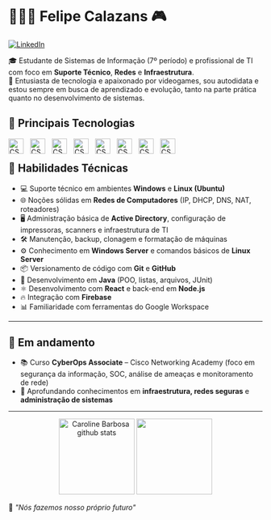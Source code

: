 # 🧑🏻‍💻 Felipe Calazans 🎮

[![LinkedIn](https://img.shields.io/badge/LinkedIn-Felipe%20Calazans-0A66C2?style=flat&logo=linkedin&logoColor=white)](https://www.linkedin.com/in/calazansfelipe/)

🎓 Estudante de Sistemas de Informação (7º período) e profissional de TI com foco em **Suporte Técnico**, **Redes** e **Infraestrutura**.  
👾 Entusiasta de tecnologia e apaixonado por videogames, sou autodidata e estou sempre em busca de aprendizado e evolução, tanto na parte prática quanto no desenvolvimento de sistemas.

## 🤖 Principais Tecnologias

<img
    align="left"
    alt="CSS"
    title="ubuntu"
    width="30px"
    style="padding-right: 10px;"
    src="https://cdn.jsdelivr.net/gh/devicons/devicon@latest/icons/ubuntu/ubuntu-original.svg" />

<img 
    align="left"
    alt="CSS"
    title="github"
    width="30px"
    style="padding-right: 10px;"
    src="https://cdn.jsdelivr.net/gh/devicons/devicon@latest/icons/github/github-original.svg" />

<img 
    align="left"
    alt="CSS"
    title="git"
    width="30px"
    style="padding-right: 10px;"
    src="https://cdn.jsdelivr.net/gh/devicons/devicon@latest/icons/git/git-original.svg" /> 

<img 
    align="left"
    alt="CSS"
    title="vscode"
    width="30px"
    style="padding-right: 10px;"
    src="https://cdn.jsdelivr.net/gh/devicons/devicon@latest/icons/vscode/vscode-original.svg"/>          

<img 
    align="left"
    alt="CSS"
    title="java"
    width="30px"
    style="padding-right: 10px;"
    src="https://cdn.jsdelivr.net/gh/devicons/devicon@latest/icons/java/java-original.svg"/>   

<img 
    align="left"
    alt="CSS"
    title="js"
    width="30px"
    style="padding-right: 10px;"
    src="https://cdn.jsdelivr.net/gh/devicons/devicon@latest/icons/javascript/javascript-plain.svg"/>    

<img 
    align="left"
    alt="CSS"
    title="npm"
    width="30px"
    style="padding-right: 10px;"
    src="https://cdn.jsdelivr.net/gh/devicons/devicon@latest/icons/npm/npm-original-wordmark.svg" />

<img 
    align="left"
    alt="CSS"
    title="react"
    width="30px"
    style="padding-right: 10px;"
    src="https://cdn.jsdelivr.net/gh/devicons/devicon@latest/icons/react/react-original.svg"/>
<br>          
          
## 🧰 Habilidades Técnicas

- 💻 Suporte técnico em ambientes **Windows** e **Linux (Ubuntu)**
- 🌐 Noções sólidas em **Redes de Computadores** (IP, DHCP, DNS, NAT, roteadores)
- 🖥️ Administração básica de **Active Directory**, configuração de impressoras, scanners e infraestrutura de TI
- 🛠️ Manutenção, backup, clonagem e formatação de máquinas
- ⚙️ Conhecimento em **Windows Server** e comandos básicos de **Linux Server**
- 📦 Versionamento de código com **Git** e **GitHub**
- 🌱 Desenvolvimento em **Java** (POO, listas, arquivos, JUnit)
- ⚛️ Desenvolvimento com **React** e back-end em **Node.js**
- 🔥 Integração com **Firebase**
- 📊 Familiaridade com ferramentas do Google Workspace

---

## 🚀 Em andamento

- 📚 Curso **CyberOps Associate** – Cisco Networking Academy (foco em segurança da informação, SOC, análise de ameaças e monitoramento de rede)
- 🔐 Aprofundando conhecimentos em **infraestrutura, redes seguras** e **administração de sistemas**

---


<div align="center">  
  <img  height="150" src="https://github-readme-stats.vercel.app/api?username=calazanha&show_icons=true&theme=transparent" alt="Caroline Barbosa github stats" /> 
  <img  height="150" src="https://github-readme-stats.vercel.app/api/top-langs/?username=calazanha&layout=compact&theme=transparent" /> 
</div>

🧠 *"Nós fazemos nosso próprio futuro"*
